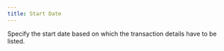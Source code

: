```yaml
---
title: Start Date
---
```



Specify the start date based on which the transaction details have to be listed.
